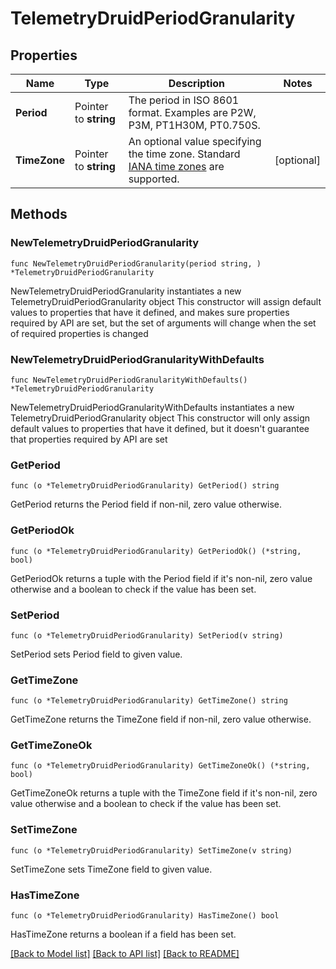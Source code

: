 # TelemetryDruidPeriodGranularity

## Properties

Name | Type | Description | Notes
------------ | ------------- | ------------- | -------------
**Period** | Pointer to **string** | The period in ISO 8601 format. Examples are P2W, P3M, PT1H30M, PT0.750S. | 
**TimeZone** | Pointer to **string** | An optional value specifying the time zone. Standard [IANA time zones](http://joda-time.sourceforge.net/timezones.html) are supported. | [optional] 

## Methods

### NewTelemetryDruidPeriodGranularity

`func NewTelemetryDruidPeriodGranularity(period string, ) *TelemetryDruidPeriodGranularity`

NewTelemetryDruidPeriodGranularity instantiates a new TelemetryDruidPeriodGranularity object
This constructor will assign default values to properties that have it defined,
and makes sure properties required by API are set, but the set of arguments
will change when the set of required properties is changed

### NewTelemetryDruidPeriodGranularityWithDefaults

`func NewTelemetryDruidPeriodGranularityWithDefaults() *TelemetryDruidPeriodGranularity`

NewTelemetryDruidPeriodGranularityWithDefaults instantiates a new TelemetryDruidPeriodGranularity object
This constructor will only assign default values to properties that have it defined,
but it doesn't guarantee that properties required by API are set

### GetPeriod

`func (o *TelemetryDruidPeriodGranularity) GetPeriod() string`

GetPeriod returns the Period field if non-nil, zero value otherwise.

### GetPeriodOk

`func (o *TelemetryDruidPeriodGranularity) GetPeriodOk() (*string, bool)`

GetPeriodOk returns a tuple with the Period field if it's non-nil, zero value otherwise
and a boolean to check if the value has been set.

### SetPeriod

`func (o *TelemetryDruidPeriodGranularity) SetPeriod(v string)`

SetPeriod sets Period field to given value.


### GetTimeZone

`func (o *TelemetryDruidPeriodGranularity) GetTimeZone() string`

GetTimeZone returns the TimeZone field if non-nil, zero value otherwise.

### GetTimeZoneOk

`func (o *TelemetryDruidPeriodGranularity) GetTimeZoneOk() (*string, bool)`

GetTimeZoneOk returns a tuple with the TimeZone field if it's non-nil, zero value otherwise
and a boolean to check if the value has been set.

### SetTimeZone

`func (o *TelemetryDruidPeriodGranularity) SetTimeZone(v string)`

SetTimeZone sets TimeZone field to given value.

### HasTimeZone

`func (o *TelemetryDruidPeriodGranularity) HasTimeZone() bool`

HasTimeZone returns a boolean if a field has been set.


[[Back to Model list]](../README.md#documentation-for-models) [[Back to API list]](../README.md#documentation-for-api-endpoints) [[Back to README]](../README.md)


